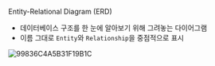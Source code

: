 Entity-Relational Diagram (ERD)
* 데이터베이스 구조를 한 눈에 알아보기 위해 그려놓는 다이어그램
* 이름 그대로 `Entity`와 `Relationship`을 중점적으로 표시

![99836C4A5B31F19B1C](https://user-images.githubusercontent.com/80818534/161380950-0202cf20-3f86-4458-887d-60ed193cae33.png)
